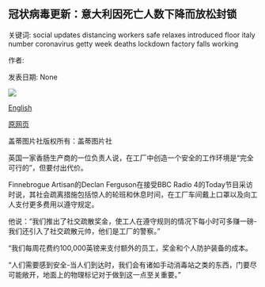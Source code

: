 ## 冠状病毒更新：意大利因死亡人数下降而放松封锁

关键词: social updates distancing workers safe relaxes introduced floor italy number coronavirus getty week deaths lockdown factory falls working

作者: 

发表日期: None

![](https://m.files.bbci.co.uk/modules/bbc-morph-news-waf-page-meta/4.1.2/bbc_news_logo.png)

[English](Coronavirus%20updates%3A%20Italy%20relaxes%20lockdown%20as%20number%20of%20deaths%20falls.md)

[原网页](https://www.bbc.com/news/live/world-52525531)

盖蒂图片社版权所有：盖蒂图片社

英国一家香肠生产商的一位负责人说，在工厂中创造一个安全的工作环境是“完全可行的”，但要付出代价。

Finnebrogue Artisan的Declan Ferguson在接受BBC Radio 4的Today节目采访时说，其社会疏离措施包括惊人的轮班和休息时间，在工厂车间戴上口罩以及向工人支付更多费用以遵守规定。

他说：“我们推出了社交疏散奖金，使工人在遵守规则的情况下每小时可多赚一磅-我们还引入了社交疏散元帅，他们是工厂的警察。”

“我们每周花费约100,000英镑来支付额外的员工，奖金和个人防护装备的成本。

“人们需要感到安全-当人们到达时，我们会有诸如手动消毒站之类的东西，门要尽可能敞开，地面上的物理标记对于做到这一点至关重要。”